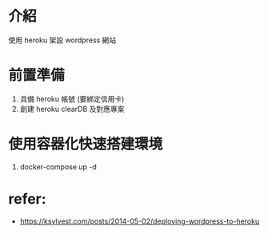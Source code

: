 # 介紹

使用 heroku 架設 wordpress 網站

# 前置準備
1. 具備 heroku 帳號 (要綁定信用卡)
2. 創建 heroku clearDB 及對應專案
 
<!-- or -->
# 使用容器化快速搭建環境
1. docker-compose up -d



# refer:
- https://ksylvest.com/posts/2014-05-02/deploying-wordpress-to-heroku
